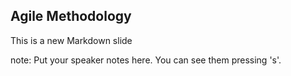 ##  Agile Methodology

This is a new Markdown slide

note:
    Put your speaker notes here.
    You can see them pressing 's'.
